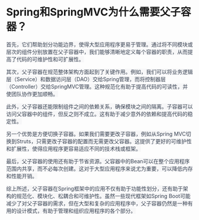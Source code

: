 # Spring和SpringMVC为什么需要父子容器？

<font style="color:rgb(55, 65, 81);background-color:rgb(247, 247, 248);">首先，它们帮助划分功能边界，使得大型应用程序更易于管理。通过将不同模块或层次的组件分别放置在父子容器中，我们能够清晰地定义每个容器的职责，从而提高了代码的可维护性和可扩展性。</font>

<font style="color:rgb(55, 65, 81);background-color:rgb(247, 247, 248);">其次，父子容器在规范整体架构方面起到了关键作用。例如，我们可以将业务逻辑层（Service）和数据访问层（DAO）交给Spring管理，而将控制器层（Controller）交给SpringMVC管理。这种规范化有助于提高代码的可读性，并使团队协作更加顺畅。</font>

<font style="color:rgb(55, 65, 81);background-color:rgb(247, 247, 248);">此外，父子容器还能限制组件之间的依赖关系，确保模块之间的隔离。子容器可以访问父容器中的组件，但反之则不成立。这有助于减少意外的依赖和提高代码的稳定性。</font>

<font style="color:rgb(55, 65, 81);background-color:rgb(247, 247, 248);">另一个优势是方便切换子容器。如果我们需要更改子容器，例如从Spring MVC切换到Struts，只需更改子容器的配置而无需更改父容器。这提供了更好的可维护性和扩展性，使得应用程序更容易适应不同的技术栈或框架。</font>

<font style="color:rgb(55, 65, 81);background-color:rgb(247, 247, 248);">最后，父子容器的使用还有助于节省资源。父容器中的Bean可以在整个应用程序范围内共享，而不必每次创建。这对于大型应用程序来说尤为重要，可以降低内存和性能开销。</font>

<font style="color:rgb(55, 65, 81);background-color:rgb(247, 247, 248);">综上所述，父子容器在Spring框架中的应用不仅有助于功能性划分，还有助于架构的规范化、模块化、松耦合和可维护性。虽然一些现代框架如Spring Boot可能减少了对父子容器的需求，但在大型和复杂的应用程序中，父子容器仍然是一种有用的设计模式，有助于管理和组织应用程序的各个部分。</font>


